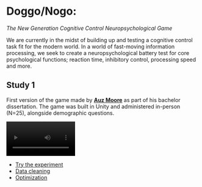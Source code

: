 # Doggo/Nogo: 

*The New Generation Cognitive Control Neuropsychological Game*

We are currently in the midst of building up and testing a cognitive control task fit for the modern world.
In a world of fast-moving information processing, we seek to create a neuropsychological battery test for core psychological functions; reaction time, inhibitory control, processing speed and more.


## Study 1

First version of the game made by [**Auz Moore**](https://github.com/AuzMoore) as part of his bachelor dissertation. The game was built in Unity and administered in-person (N=25), alongside demographic questions.

<video src='https://realitybending.github.io/DoggoNogo/study1/media/dogo_nogo_demo.mkv' width=180/></video>

- [Try the experiment](https://realitybending.github.io/DoggoNogo/study1/experiment/index.html)
- [Data cleaning](https://realitybending.github.io/DoggoNogo/study1/analysis/1_cleaning.html)
- [Optimization](https://realitybending.github.io/DoggoNogo/study1/analysis/2_optimization.html)



